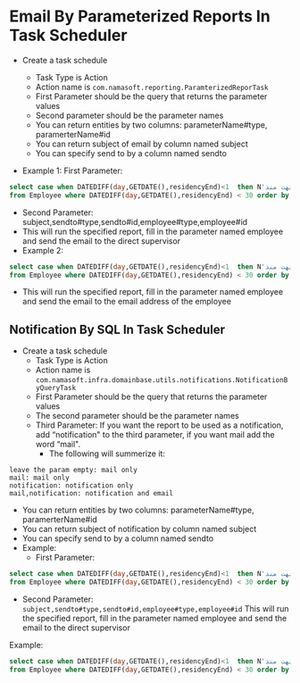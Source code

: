 # Email By Parameterized Reports In Task Scheduler

- Create a task schedule
  - Task Type is Action
  - Action name is `com.namasoft.reporting.ParamterizedReporTask`
  - First Parameter should be the query that returns the parameter values
  - Second parameter should be the parameter names
  - You can return entities by two columns: parameterName#type, paramerterName#id
  - You can return subject of email by column named subject
  - You can specify send to by a column named sendto
  
- Example 1:
  First Parameter:
```sql
select case when DATEDIFF(day,GETDATE(),residencyEnd)<1  then N'الاقامة انتهت منذ ' else N'باقي علي انتهاء الاقامة ' end + cast(ABS(DATEDIFF(day,GETDATE(),residencyEnd)) as nvarchar(100)) +N' يوم' as subject, 'Employee' as sendto#type,supervisor_id as sendto#id,'Employee' as empoyee#type,id as employee#id
from Employee where DATEDIFF(day,GETDATE(),residencyEnd) < 30 order by 2
```
 - Second Parameter: subject,sendto#type,sendto#id,employee#type,employee#id
  - This will run the specified report, fill in the parameter named employee and send the email to the direct supervisor
- Example 2:
```sql
select case when DATEDIFF(day,GETDATE(),residencyEnd)<1  then N'الاقامة انتهت منذ ' else N'باقي علي انتهاء الاقامة ' end + cast(ABS(DATEDIFF(day,GETDATE(),residencyEnd)) as nvarchar(100)) +N' يوم' as subject,contactInfoEmail as sendto, 'Employee' as empoyee#type,id as employee#id
from Employee where DATEDIFF(day,GETDATE(),residencyEnd) < 30 order by 2
```

- This will run the specified report, fill in the parameter named employee and send the email to the email address of the employee

## Notification By SQL In Task Scheduler
- Create a task schedule
  - Task Type is Action
  - Action name is `com.namasoft.infra.domainbase.utils.notifications.NotificationByQueryTask`
  - First Parameter should be the query that returns the parameter values
  - The second parameter should be the parameter names
  - Third Parameter: If you want the report to be used as a notification, add “notification" to the third parameter, if you want mail add the word “mail".
    - The following will summerize it:
```
leave the param empty: mail only
mail: mail only
notification: notification only
mail,notification: notification and email
``` 
- You can return entities by two columns: parameterName#type, paramerterName#id
- You can return subject of notification by column named subject
- You can specify send to by a column named sendto
- Example:
  - First Parameter:
```sql 
select case when DATEDIFF(day,GETDATE(),residencyEnd)<1  then N'الاقامة انتهت منذ ' else N'باقي علي انتهاء الاقامة ' end + cast(ABS(DATEDIFF(day,GETDATE(),residencyEnd)) as nvarchar(100)) +N' يوم' as subject, 'Employee' as sendto#type,supervisor_id as sendto#id,'Employee' as empoyee#type,id as employee#id
from Employee where DATEDIFF(day,GETDATE(),residencyEnd) < 30 order by 2
```
- Second Parameter: `subject,sendto#type,sendto#id,employee#type,employee#id`
This will run the specified report, fill in the parameter named employee and send the email to the direct supervisor

Example:
```sql
select case when DATEDIFF(day,GETDATE(),residencyEnd)<1  then N'الاقامة انتهت منذ ' else N'باقي علي انتهاء الاقامة ' end + cast(ABS(DATEDIFF(day,GETDATE(),residencyEnd)) as nvarchar(100)) +N' يوم' as subject,contactInfoEmail as sendto, 'Employee' as empoyee#type,id as employee#id
from Employee where DATEDIFF(day,GETDATE(),residencyEnd) < 30 order by 2
```